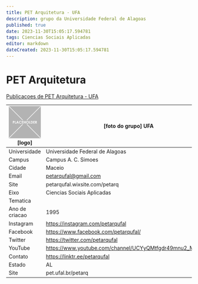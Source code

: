```yaml
---
title: PET Arquitetura - UFA
description: grupo da Universidade Federal de Alagoas
published: true
date: 2023-11-30T15:05:17.594781
tags: Ciencias Sociais Aplicadas
editor: markdown
dateCreated: 2023-11-30T15:05:17.594781
---
```


# PET Arquitetura

[Publicacoes de PET Arquitetura - UFA](/atividade/72PETArquiteturaUFA/feed)

| ![placeholder.png](/placeholder.png) [logo] | [foto do grupo] UFA         |
| ------------------------------------------- | ------------------------------------------------- |
| Universidade                                | Universidade Federal de Alagoas      |
| Campus                                      | Campus A. C. Simoes            |
| Cidade                                      | Maceio             |
| Email                                       | petarqufal@gmail.com             |
| Site                                        | petarqufal.wixsite.com/petarq              |
| Eixo                                        | Ciencias Sociais Aplicadas              |
| Tematica                                    |           |
| Ano de criacao                              | 1995        |
| Instagram                                   | https://instagram.com/petarqufal         |
| Facebook                                    | https://www.facebook.com/petarqufal/          |
| Twitter                                     | https://twitter.com/petarqufal           |
| YouTube                                     | https://www.youtube.com/channel/UCYyQMtfgdr49mnu2_MSYpSQ           |
| Contato                                     | https://linktr.ee/petarqufal         |
| Estado                                      |  AL            |
| Site                                        | pet.ufal.br/petarq |
